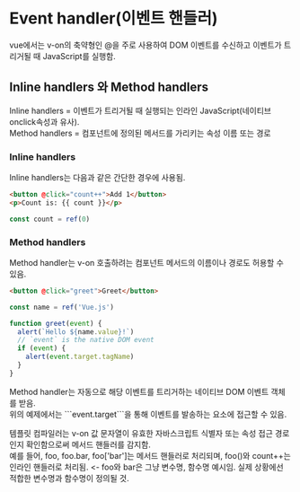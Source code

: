 # Event handler(이벤트 핸들러)

vue에서는 v-on의 축약형인 @을 주로 사용하여 DOM 이벤트를 수신하고 이벤트가 트리거될 때 JavaScript를 실행함.

## Inline handlers 와 Method handlers
<p>
Inline handlers = 이벤트가 트리거될 때 실행되는 인라인 JavaScript(네이티브 onclick속성과 유사).<br>
Method handlers = 컴포넌트에 정의된 메서드를 가리키는 속성 이름 또는 경로
</p>

### Inline handlers
Inline handlers는 다음과 같은 간단한 경우에 사용됨.

```html
<button @click="count++">Add 1</button>
<p>Count is: {{ count }}</p>
```
```js
const count = ref(0)
```

### Method handlers
Method handler는 v-on 호출하려는 컴포넌트 메서드의 이름이나 경로도 허용할 수 있음.
```html
<button @click="greet">Greet</button>
```
```js
const name = ref('Vue.js')

function greet(event) {
  alert(`Hello ${name.value}!`)
  // `event` is the native DOM event
  if (event) {
    alert(event.target.tagName)
  }
}
```
<p>
Method handler는 자동으로 해당 이벤트를 트리거하는 네이티브 DOM 이벤트 객체를 받음.<br>
위의 예제에서는 ```event.target```을 통해 이벤트를 발송하는 요소에 접근할 수 있음.
</p>

템플릿 컴파일러는 v-on 값 문자열이 유효한 자바스크립트 식별자 또는 속성 접근 경로인지 확인함으로써 메서드 핸들러를 감지함.<br>
예를 들어, foo, foo.bar, foo['bar']는 메서드 핸들러로 처리되며, foo()와 count++는 인라인 핸들러로 처리됨. <- foo와 bar은 그냥 변수명, 함수명 예시임. 실제 상황에선 적합한 변수명과 함수명이 정의될 것.
